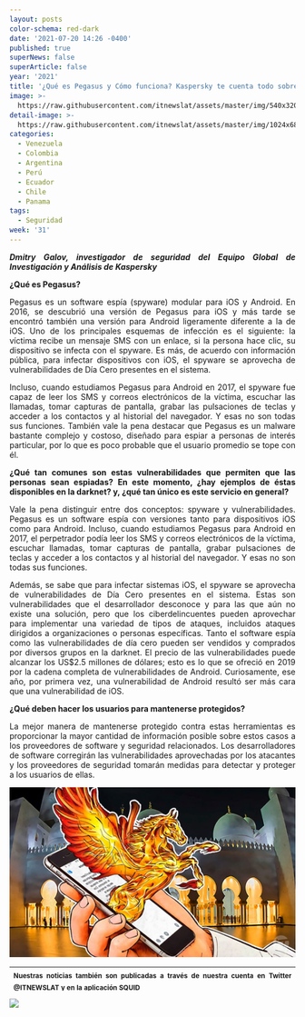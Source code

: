 ```yaml
---
layout: posts
color-schema: red-dark
date: '2021-07-20 14:26 -0400'
published: true
superNews: false
superArticle: false
year: '2021'
title: '¿Qué es Pegasus y Cómo funciona? Kaspersky te cuenta todo sobre este spyware '
image: >-
  https://raw.githubusercontent.com/itnewslat/assets/master/img/540x320/Kaspersky-Pegaso-p.jpg
detail-image: >-
  https://raw.githubusercontent.com/itnewslat/assets/master/img/1024x680/Kaspersky-Pegaso-g.jpg
categories:
  - Venezuela
  - Colombia
  - Argentina
  - Perú
  - Ecuador
  - Chile
  - Panama
tags:
  - Seguridad
week: '31'
---
```

<p style="text-align: justify;"><strong><em>Dmitry Galov, investigador de seguridad del Equipo Global de Investigación y Análisis de Kaspersky</em></strong></p>
<p style="text-align: justify;"><strong>¿Qué es Pegasus?</strong></p>
<p style="text-align: justify;">Pegasus es un software espía (spyware) modular para iOS y Android. En 2016, se descubrió una versión de Pegasus para iOS y más tarde se encontró también una versión para Android ligeramente diferente a la de iOS. Uno de los principales esquemas de infección es el siguiente: la víctima recibe un mensaje SMS con un enlace, si la persona hace clic, su dispositivo se infecta con el spyware. Es más, de acuerdo con información pública, para infectar dispositivos con iOS, el spyware se aprovecha de vulnerabilidades de Día Cero presentes en el sistema.</p>
<p style="text-align: justify;">Incluso, cuando estudiamos Pegasus para Android en 2017, el spyware fue capaz de leer los SMS y correos electrónicos de la víctima, escuchar las llamadas, tomar capturas de pantalla, grabar las pulsaciones de teclas y acceder a los contactos y al historial del navegador. Y esas no son todas sus funciones. También vale la pena destacar que Pegasus es un malware bastante complejo y costoso, diseñado para espiar a personas de interés particular, por lo que es poco probable que el usuario promedio se tope con él.</p>
<p style="text-align: justify;"><strong>¿Qué tan comunes son estas vulnerabilidades que permiten que las personas sean espiadas? En este momento, ¿hay ejemplos de éstas disponibles en la darknet? y, ¿qué tan único es este servicio en general?</strong></p>
<p style="text-align: justify;">Vale la pena distinguir entre dos conceptos: spyware y vulnerabilidades. Pegasus es un software espía con versiones tanto para dispositivos iOS como para Android. Incluso, cuando estudiamos Pegasus para Android en 2017, el perpetrador podía leer los SMS y correos electrónicos de la víctima, escuchar llamadas, tomar capturas de pantalla, grabar pulsaciones de teclas y acceder a los contactos y al historial del navegador. Y esas no son todas sus funciones.</p>
<p style="text-align: justify;">Además, se sabe que para infectar sistemas iOS, el spyware se aprovecha de vulnerabilidades de Día Cero presentes en el sistema. Estas son vulnerabilidades que el desarrollador desconoce y para las que aún no existe una solución, pero que los ciberdelincuentes pueden aprovechar para implementar una variedad de tipos de ataques, incluidos ataques dirigidos a organizaciones o personas específicas. Tanto el software espía como las vulnerabilidades de día cero pueden ser vendidos y comprados por diversos grupos en la darknet. El precio de las vulnerabilidades puede alcanzar los US$2.5 millones de dólares; esto es lo que se ofreció en 2019 por la cadena completa de vulnerabilidades de Android. Curiosamente, ese año, por primera vez, una vulnerabilidad de Android resultó ser más cara que una vulnerabilidad de iOS.</p>
<p style="text-align: justify;"><strong>¿Qué deben hacer los usuarios para mantenerse protegidos?</strong></p>
<p style="text-align: justify;">La mejor manera de mantenerse protegido contra estas herramientas es proporcionar la mayor cantidad de información posible sobre estos casos a los proveedores de software y seguridad relacionados. Los desarrolladores de software corregirán las vulnerabilidades aprovechadas por los atacantes y los proveedores de seguridad tomarán medidas para detectar y proteger a los usuarios de ellas.</p>

![](https://raw.githubusercontent.com/itnewslat/assets/master/img/540x320/Kaspersky-Pegaso-p.jpg)

<table style="height: 42px;" width="569">
<tbody>
<tr>
<td style="text-align: justify;"><sub><strong>Nuestras noticias también son publicadas a través de nuestra cuenta en Twitter <a href="https://twitter.com/itnewslat?lang=es">@ITNEWSLAT</a> y en la aplicación <a href="https://squidapp.co/en/">SQUID</a></strong></sub></td>
</tr>
</tbody>
</table>

<img src="https://tracker.metricool.com/c3po.jpg?hash=56f88a41e39ab42c063cc51676587a04"/>
